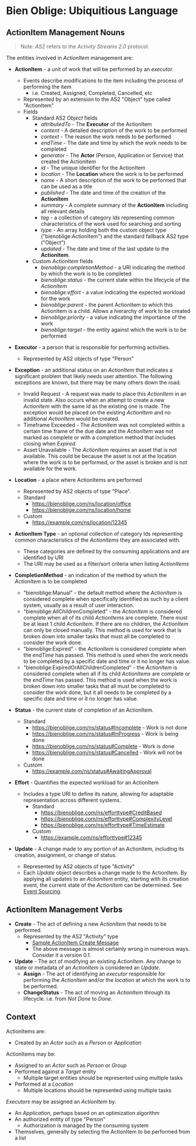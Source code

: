 # Bien Oblige: Ubiquitious Language

## ActionItem Management Nouns

> Note: *AS2* refers to the *Activity Streams 2.0* protocol.

The entities involved in *ActionItem* management are:

* **ActionItem** - a unit of work that will be performed by an *executor*.
  * Events describe modifications to the item including the process of performing the item
    * i.e. Created, Assigned, Completed, Cancelled, etc
  * Represented by an extension to the AS2 "Object" type called "ActionItem"
  * Fields
    * Standard AS2 *Object* fields
      * *attributedTo* - The **Executor** of the ActionItem
      * *content* - A detailed description of the work to be performed
      * *context* - The reason the work needs to be performed
      * *endTime* - The date and time by which the work needs to be completed
      * *generator* - The **Actor** (Person, Application or Service) that created the ActionItem
      * *id* - The unique identifier for the ActionItem
      * *location* - The **Location** where the work is to be performed
      * *name* - A short description of the work to be performed that can be used as a title
      * *published* - The date and time of the creation of the **ActionItem**
      * *summary* - A complete summary of the **ActionItem** including all relevant details
      * *tag* - a collection of category Ids representing common characteristics of the work used for searching and sorting
      * *type* - An array holding both the custom object type ("bienoblige:ActionItem") and the standard fallback AS2 type ("Object")
      * *updated* - The date and time of the last update to the **ActionItem**.
    * Custom *ActionItem* fields
      * *bienoblige:completionMethod* - a URI indicating the method by which the work is to be completed
      * *bienoblige:status* - the current state within the lifecycle of the *ActionItem*
      * *bienoblige:effort* - a value indicating the expected workload for the work
      * *bienoblige:parent* - the parent ActionItem to which this ActionItem is a child. Allows a hierarchy of work to be created
      * *bienoblige:priority* - a value indicating the importance of the work
      * *bienoblige:target* - the entity against which the work is to be performed

* **Executor** - a person that is responsible for performing activities.
  * Represented by AS2 objects of type "Person"
* **Exception** - an additional status on an *ActionItem* that indicates a significant problem that likely needs user attention. The following exceptions are known, but there may be many others down the road.
  * Invalid Request - A request was made to place this *ActionItem* in an invalid state. Also occurs when an attempt to create a new *ActionItem* with the same Id as the existing one is made. The exception would be placed on the existing *ActionItem* and no additional *ActionItem* would be created.
  * Timeframe Exceeded - The *ActionItem* was not completed within a certain time frame of the due date and the *ActionItem* was not marked as complete or with a completion method that includes closing when *Expired*.
  * Asset Unavailable - The *ActionItem* requires an asset that is not available. This could be because the asset is not at the location where the work is to be performed, or the asset is broken and is not available for the work.
* **Location** - a place where ActionItems are performed
  * Represented by AS2 objects of type "Place".
  * Standard
    * https://bienoblige.com/ns/location/office
    * https://bienoblige.com/ns/location/home
  * Custom
    * https://example.com/ns/location/12345
* **ActionItem Type** - an optional collection of category Ids representing common characteristics of the *ActionItems* they are associated with.
  * These categories are defined by the consuming applications and are identified by URI
  * The URI may be used as a filter/sort criteria when listing *ActionItems*
* **CompletionMethod** - an indication of the method by which the *ActionItem* is to be completed
  * "bienoblige:Manual" - the default method where the *ActionItem* is considered complete when specifically identified as such by a client system, usually as a result of user interaction.
  * "bienoblige:AllChildrenCompleted" - the *ActionItem* is considered complete when all of its child *ActionItems* are complete. There must be at least 1 child *ActionItem*. If there are no children, the *ActionItem* can only be closed manually. This method is used for work that is broken down into smaller tasks that must all be completed to consider the work done.
  * "bienoblige:Expired" - the *ActionItem* is considered complete when the *endTime* has passed. This method is used when the work needs to be completed by a specific date and time or it no longer has value.
  * "bienoblige:ExpiredOrAllChildrenCompleted" - the *ActionItem* is considered complete when all if its child *ActionItems* are complete or the *endTime* has passed. This method is used when the work is broken down into smaller tasks that all must be completed to consider the work done, but it all needs to be completed by a specific date and time or it no longer has value.
* **Status** - the current state of completion of an ActionItem.
  * Standard
    * https://bienoblige.com/ns/status#Incomplete - Work is not done
    * https://bienoblige.com/ns/status#InProgress - Work is being done
    * https://bienoblige.com/ns/status#Complete - Work is done
    * https://bienoblige.com/ns/status#Cancelled - Work will not be done
  * Custom
    * https://example.com/ns/status#AwaitingApproval
* **Effort** - Quantifies the expected workload for an ActionItem
  * Includes a type URI to define its nature, allowing for adaptable representation across different systems.
    * Standard
      * https://bienoblige.com/ns/efforttype#CreditBased
      * https://bienoblige.com/ns/efforttype#ComplexityLevel
      * https://bienoblige.com/ns/efforttype#TimeEstimate
    * Custom
      * https://example.com/ns/efforttype#12345
* **Update** - A change made to any portion of an ActionItem, including its creation, assignment, or change of status.
  * Represented by AS2 objects of type "Activity"
  * Each *Update* object describes a change made to the ActionItem. By applying all updates to an *ActionItem* entity, starting with its creation event, the current state of the *ActionItem* can be determined. See [Event Sourcing](https://learn.microsoft.com/en-us/azure/architecture/patterns/event-sourcing).

## ActionItem Management Verbs

* **Create** - The act of defining a new *ActionItem* that needs to be performed.
  * Represented by the AS2 "Activity" type
    * [Sample ActionItem Create Message](./messages/actionitem_create.json)
    * The above message is almost certainly wrong in numerous ways. Consider it a version 0.1.
* **Update** - The act of modifying an existing *ActionItem*. Any change to state or metadata of an *ActionItem* is considered an *Update*.
  * **Assign** - The act of identifying an *executor* responsible for performing the *ActionItem* and/or the *location* at which the work is to be performed.
  * **ChangeStatus** - The act of moving an *ActionItem* through its lifecycle. i.e. from *Not Done* to *Done*.

## Context

ActionItems are:

* Created by an *Actor* such as a *Person* or *Application*

ActionItems may be:

* Assigned to an *Actor* such as *Person* or *Group*
* Performed against a *Target* entity
  * Multiple target entities should be represented using multiple tasks
* Performed at a *Location*
  * Multiple locations should be represented using multiple tasks

*Executors* may be assigned an *ActionItem* by:

* An *Application*, perhaps based on an optimization algorithm
* An authorized entity of type "Person"
  * Authorization is managed by the consuming system
* Themselves, generally by selecting the ActionItem to be performed from a list

